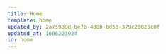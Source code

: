 ```yaml
---
title: Home
template: home
updated_by: 2a75989d-be7b-4d8b-bd50-379c20025c0f
updated_at: 1606223924
id: home
---
```

